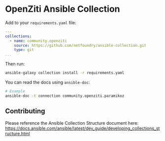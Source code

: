 # OpenZiti Ansible Collection

Add to your `requirements.yaml` file:

```yaml
---
collections:
  - name: community.openziti
    source: https://github.com/netfoundry/ansible-collection.git
    type: git
...
```

Then run:

```bash
ansible-galaxy collection install -r requirements.yaml
```

You can read the docs using `ansible-doc`:

```bash
# Example
ansible-doc -t connection community.openziti.paramikoz
```

## Contributing

Please reference the Ansible Collection Structure document here:
https://docs.ansible.com/ansible/latest/dev_guide/developing_collections_structure.html
